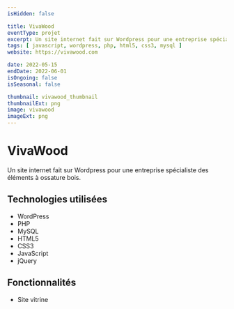 ```yaml
---
isHidden: false

title: VivaWood
eventType: projet
excerpt: Un site internet fait sur Wordpress pour une entreprise spécialiste des éléments à ossature bois.
tags: [ javascript, wordpress, php, html5, css3, mysql ]
website: https://vivawood.com

date: 2022-05-15
endDate: 2022-06-01
isOngoing: false
isSeasonal: false

thumbnail: vivawood_thumbnail
thumbnailExt: png
image: vivawood
imageExt: png
---
```


# VivaWood

Un site internet fait sur Wordpress pour une entreprise spécialiste des éléments à ossature bois.

## Technologies utilisées

- WordPress
- PHP
- MySQL
- HTML5
- CSS3
- JavaScript
- jQuery

## Fonctionnalités

- Site vitrine
